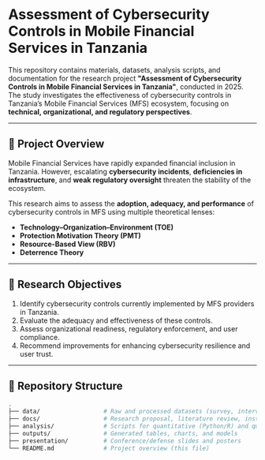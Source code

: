 # Assessment of Cybersecurity Controls in Mobile Financial Services in Tanzania

This repository contains materials, datasets, analysis scripts, and documentation for the research project **"Assessment of Cybersecurity Controls in Mobile Financial Services in Tanzania"**, conducted in 2025.  
The study investigates the effectiveness of cybersecurity controls in Tanzania’s Mobile Financial Services (MFS) ecosystem, focusing on **technical, organizational, and regulatory perspectives**.

---

## 📑 Project Overview

Mobile Financial Services have rapidly expanded financial inclusion in Tanzania. However, escalating **cybersecurity incidents**, **deficiencies in infrastructure**, and **weak regulatory oversight** threaten the stability of the ecosystem.  

This research aims to assess the **adoption, adequacy, and performance** of cybersecurity controls in MFS using multiple theoretical lenses:  

- **Technology–Organization–Environment (TOE)**  
- **Protection Motivation Theory (PMT)**  
- **Resource-Based View (RBV)**  
- **Deterrence Theory**  

---

## 🎯 Research Objectives

1. Identify cybersecurity controls currently implemented by MFS providers in Tanzania.  
2. Evaluate the adequacy and effectiveness of these controls.  
3. Assess organizational readiness, regulatory enforcement, and user compliance.  
4. Recommend improvements for enhancing cybersecurity resilience and user trust.  

---

## 📂 Repository Structure

```bash
.
├── data/                  # Raw and processed datasets (survey, interview, reports)
├── docs/                  # Research proposal, literature review, instruments, ethics docs
├── analysis/              # Scripts for quantitative (Python/R) and qualitative analysis
├── outputs/               # Generated tables, charts, and models
├── presentation/          # Conference/defense slides and posters
└── README.md              # Project overview (this file)
